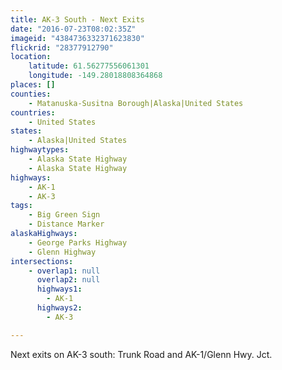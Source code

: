 ```yaml
---
title: AK-3 South - Next Exits
date: "2016-07-23T08:02:35Z"
imageid: "4384736332371623830"
flickrid: "28377912790"
location:
    latitude: 61.56277556061301
    longitude: -149.28018808364868
places: []
counties:
    - Matanuska-Susitna Borough|Alaska|United States
countries:
    - United States
states:
    - Alaska|United States
highwaytypes:
    - Alaska State Highway
    - Alaska State Highway
highways:
    - AK-1
    - AK-3
tags:
    - Big Green Sign
    - Distance Marker
alaskaHighways:
    - George Parks Highway
    - Glenn Highway
intersections:
    - overlap1: null
      overlap2: null
      highways1:
        - AK-1
      highways2:
        - AK-3

---
```

Next exits on AK-3 south: Trunk Road and AK-1/Glenn Hwy. Jct.